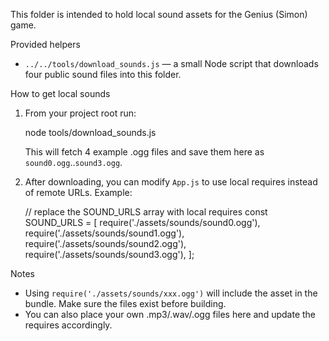 This folder is intended to hold local sound assets for the Genius (Simon) game.

Provided helpers
- `../../tools/download_sounds.js` — a small Node script that downloads four public sound files into this folder.

How to get local sounds
1. From your project root run:

   node tools/download_sounds.js

   This will fetch 4 example .ogg files and save them here as `sound0.ogg`..`sound3.ogg`.

2. After downloading, you can modify `App.js` to use local requires instead of remote URLs. Example:

   // replace the SOUND_URLS array with local requires
   const SOUND_URLS = [
     require('./assets/sounds/sound0.ogg'),
     require('./assets/sounds/sound1.ogg'),
     require('./assets/sounds/sound2.ogg'),
     require('./assets/sounds/sound3.ogg'),
   ];

Notes
- Using `require('./assets/sounds/xxx.ogg')` will include the asset in the bundle. Make sure the files exist before building.
- You can also place your own .mp3/.wav/.ogg files here and update the requires accordingly.
